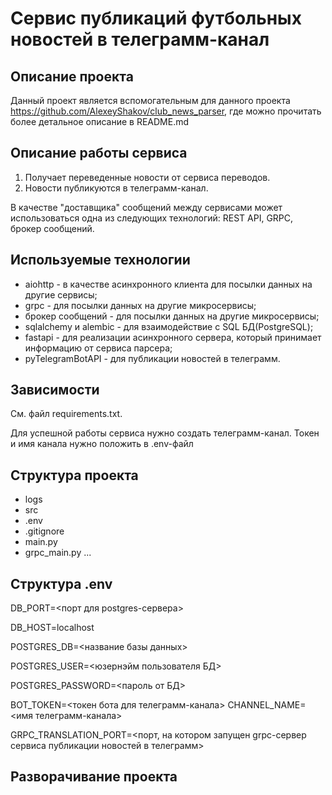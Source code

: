 # Сервис публикаций футбольных новостей в телеграмм-канал

## Описание проекта
Данный проект является вспомогательным для данного проекта https://github.com/AlexeyShakov/club_news_parser, где можно прочитать
более детальное описание в README.md

## Описание работы сервиса
1. Получает переведенные новости от сервиса переводов.
2. Новости публикуются в телеграмм-канал.

В качестве "доставщика" сообщений между сервисами может использоваться одна из следующих технологий: REST API, GRPC, 
брокер сообщений.

## Используемые технологии
* aiohttp - в качестве асинхронного клиента для посылки данных на другие сервисы;
* grpc - для посылки данных на другие микросервисы;
* брокер сообщений - для посылки данных на другие микросервисы;
* sqlalchemy и alembic - для взаимодействие с SQL БД(PostgreSQL);
* fastapi - для реализации асинхронного сервера, который принимает информацию от сервиса парсера;
* pyTelegramBotAPI - для публикации новостей в телеграмм.

## Зависимости
См. файл requirements.txt.

Для успешной работы сервиса нужно создать телеграмм-канал. Токен и имя канала нужно положить в .env-файл 

## Структура проекта
- logs
- src
- .env
- .gitignore
- main.py
- grpc_main.py
...

## Структура .env
DB_PORT=<порт для postgres-сервера>

DB_HOST=localhost

POSTGRES_DB=<название базы данных>

POSTGRES_USER=<юзернэйм пользователя БД>

POSTGRES_PASSWORD=<пароль от БД>


BOT_TOKEN=<токен бота для телеграмм-канала>
CHANNEL_NAME=<имя телеграмм-канала>

GRPC_TRANSLATION_PORT=<порт, на котором запущен grpc-сервер сервиса публикации новостей в телеграмм>


## Разворачивание проекта